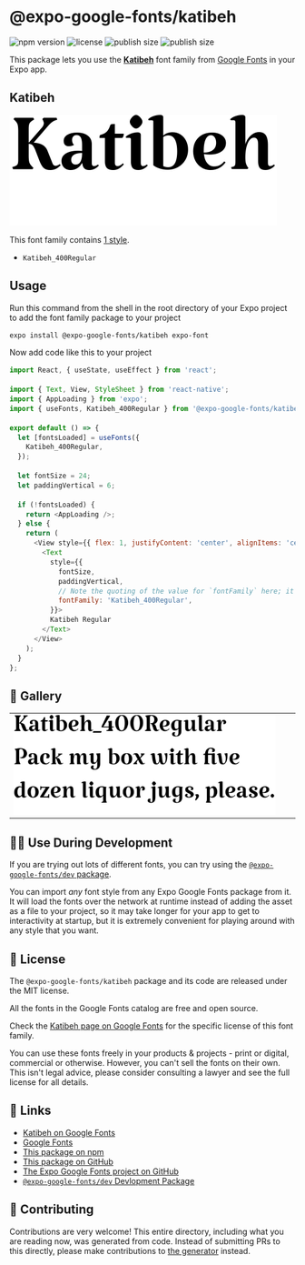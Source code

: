 # @expo-google-fonts/katibeh

![npm version](https://flat.badgen.net/npm/v/@expo-google-fonts/katibeh)
![license](https://flat.badgen.net/github/license/expo/google-fonts)
![publish size](https://flat.badgen.net/packagephobia/install/@expo-google-fonts/katibeh)
![publish size](https://flat.badgen.net/packagephobia/publish/@expo-google-fonts/katibeh)

This package lets you use the [**Katibeh**](https://fonts.google.com/specimen/Katibeh) font family from [Google Fonts](https://fonts.google.com/) in your Expo app.

## Katibeh

![Katibeh](./font-family.png)

This font family contains [1 style](#-gallery).

- `Katibeh_400Regular`

## Usage

Run this command from the shell in the root directory of your Expo project to add the font family package to your project
```sh
expo install @expo-google-fonts/katibeh expo-font
```

Now add code like this to your project
```js
import React, { useState, useEffect } from 'react';

import { Text, View, StyleSheet } from 'react-native';
import { AppLoading } from 'expo';
import { useFonts, Katibeh_400Regular } from '@expo-google-fonts/katibeh';

export default () => {
  let [fontsLoaded] = useFonts({
    Katibeh_400Regular,
  });

  let fontSize = 24;
  let paddingVertical = 6;

  if (!fontsLoaded) {
    return <AppLoading />;
  } else {
    return (
      <View style={{ flex: 1, justifyContent: 'center', alignItems: 'center' }}>
        <Text
          style={{
            fontSize,
            paddingVertical,
            // Note the quoting of the value for `fontFamily` here; it expects a string!
            fontFamily: 'Katibeh_400Regular',
          }}>
          Katibeh Regular
        </Text>
      </View>
    );
  }
};

```

## 🔡 Gallery


||||
|-|-|-|
|![Katibeh_400Regular](./Katibeh_400Regular.ttf.png)||||


## 👩‍💻 Use During Development

If you are trying out lots of different fonts, you can try using the [`@expo-google-fonts/dev` package](https://github.com/expo/google-fonts/tree/master/font-packages/dev#readme).

You can import *any* font style from any Expo Google Fonts package from it. It will load the fonts
over the network at runtime instead of adding the asset as a file to your project, so it may take longer
for your app to get to interactivity at startup, but it is extremely convenient
for playing around with any style that you want.

## 📖 License

The `@expo-google-fonts/katibeh` package and its code are released under the MIT license.

All the fonts in the Google Fonts catalog are free and open source.

Check the [Katibeh page on Google Fonts](https://fonts.google.com/specimen/Katibeh) for the specific license of this font family.

You can use these fonts freely in your products & projects - print or digital, commercial or otherwise. However, you can't sell the fonts on their own. This isn't legal advice, please consider consulting a lawyer and see the full license for all details.

## 🔗 Links

- [Katibeh on Google Fonts](https://fonts.google.com/specimen/Katibeh)
- [Google Fonts](https://fonts.google.com/)
- [This package on npm](https://www.npmjs.com/package/@expo-google-fonts/katibeh)
- [This package on GitHub](https://github.com/expo/google-fonts/tree/master/font-packages/katibeh)
- [The Expo Google Fonts project on GitHub](https://github.com/expo/google-fonts)
- [`@expo-google-fonts/dev` Devlopment Package](https://github.com/expo/google-fonts/tree/master/font-packages/dev)

## 🤝 Contributing

Contributions are very welcome! This entire directory, including what you are reading now, was generated from code. Instead of submitting PRs to this directly, please make contributions to [the generator](https://github.com/expo/google-fonts/tree/master/packages/generator) instead.
